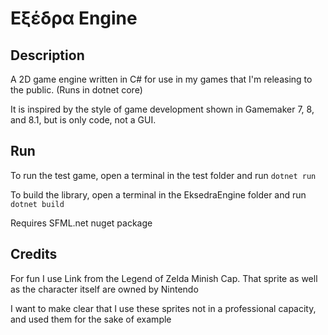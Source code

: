 # Εξέδρα Engine

## Description

A 2D game engine written in C# for use in my games that I'm releasing to the public. (Runs in dotnet core)

It is inspired by the style of game development shown in Gamemaker 7, 8, and 8.1, but is only code, not a GUI.

## Run

To run the test game, open a terminal in the test folder and run `dotnet run`

To build the library, open a terminal in the EksedraEngine folder and run `dotnet build`

Requires SFML.net nuget package

## Credits

For fun I use Link from the Legend of Zelda Minish Cap. That sprite as well as the character itself are owned by Nintendo

I want to make clear that I use these sprites not in a professional capacity, and used them for the sake of example
